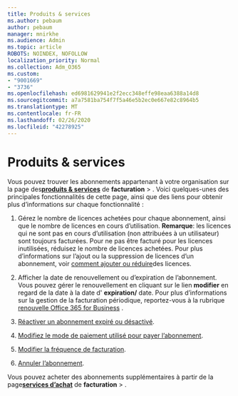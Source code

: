 ```yaml
---
title: Produits & services
ms.author: pebaum
author: pebaum
manager: mnirkhe
ms.audience: Admin
ms.topic: article
ROBOTS: NOINDEX, NOFOLLOW
localization_priority: Normal
ms.collection: Adm_O365
ms.custom:
- "9001669"
- "3736"
ms.openlocfilehash: ed6981629941e2f2ecc348effe98eaa6388a14d8
ms.sourcegitcommit: a7a7581ba754f7f5a46e5b2ec0e667e82c8964b5
ms.translationtype: MT
ms.contentlocale: fr-FR
ms.lasthandoff: 02/26/2020
ms.locfileid: "42278925"
---
```

# <a name="products--services"></a>Produits & services

Vous pouvez trouver les abonnements appartenant à votre organisation sur la page des[**produits & services**](https://go.microsoft.com/fwlink/p/?linkid=842054) de **facturation** > . Voici quelques-unes des principales fonctionnalités de cette page, ainsi que des liens pour obtenir plus d’informations sur chaque fonctionnalité :

1. Gérez le nombre de licences achetées pour chaque abonnement, ainsi que le nombre de licences en cours d’utilisation.  **Remarque**: les licences qui ne sont pas en cours d’utilisation (non attribuées à un utilisateur) sont toujours facturées.  Pour ne pas être facturé pour les licences inutilisées, réduisez le nombre de licences achetées. Pour plus d’informations sur l’ajout ou la suppression de licences d’un abonnement, voir [comment ajouter ou réduire](https://docs.microsoft.com/alchemyinsights/how-to-add-or-reduce-licenses)des licences.

2. Afficher la date de renouvellement ou d’expiration de l’abonnement.  Vous pouvez gérer le renouvellement en cliquant sur le lien **modifier** en regard de la date à la date d' **expiration/** date.  Pour plus d’informations sur la gestion de la facturation périodique, reportez-vous à la rubrique [renouvelle Office 365 for Business](https://go.microsoft.com/fwlink/?linkid=2119216) .

3. [Réactiver un abonnement expiré ou désactivé](https://go.microsoft.com/fwlink/?linkid=2117519).

4. [Modifiez le mode de paiement utilisé pour payer l’abonnement](https://go.microsoft.com/fwlink/?linkid=2117167).

5. [Modifier la fréquence de facturation](https://go.microsoft.com/fwlink/?linkid=2119112).

6. [Annuler l’abonnement](https://go.microsoft.com/fwlink/?linkid=2119113).

Vous pouvez acheter des abonnements supplémentaires à partir de la page[**services d’achat**](https://go.microsoft.com/fwlink/p/?linkid=868433) de **facturation** > .
